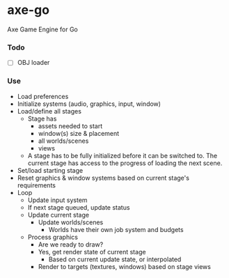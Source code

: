 # axe-go
Axe Game Engine for Go

### Todo
- [ ] OBJ loader

### Use
- Load preferences
- Initialize systems (audio, graphics, input, window)
- Load/define all stages
  - Stage has
    - assets needed to start
    - window(s) size & placement
    - all worlds/scenes
    - views
  - A stage has to be fully initialized before it can be switched to. The current stage has access to the progress of loading the next scene.
- Set/load starting stage
- Reset graphics & window systems based on current stage's requirements
- Loop
  - Update input system
  - If next stage queued, update status
  - Update current stage
    - Update worlds/scenes
      - Worlds have their own job system and budgets
  - Process graphics
    - Are we ready to draw?
    - Yes, get render state of current stage
      - Based on current update state, or interpolated
    - Render to targets (textures, windows) based on stage views

